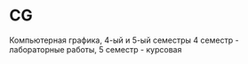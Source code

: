 # CG
Компьютерная графика, 4-ый и 5-ый семестры
4 семестр - лабораторные работы, 5 семестр - курсовая
